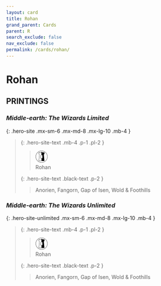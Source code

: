```yaml
---
layout: card
title: Rohan
grand_parent: Cards
parent: R
search_exclude: false
nav_exclude: false
permalink: /cards/rohan/
---
```


# Rohan


## PRINTINGS


### _Middle-earth: The Wizards Limited_

{: .hero-site .mx-sm-6 .mx-md-8 .mx-lg-10 .mb-4 }
> {: .hero-site-text .mb-4 .p-1 .pl-2 }
> > <div class="card-mp"><img src="/assets/images/border-land.svg"></div>
> > <div class="character-card-name">Rohan</div>
>
> {: .hero-site-text .black-text .p-2 }
> > Anorien, Fangorn, Gap of Isen, Wold & Foothills 
> 

### _Middle-earth: The Wizards Unlimited_

{: .hero-site-unlimited .mx-sm-6 .mx-md-8 .mx-lg-10 .mb-4 }
> {: .hero-site-text .mb-4 .p-1 .pl-2 }
> > <div class="card-mp"><img src="/assets/images/border-land.svg"></div>
> > <div class="character-card-name">Rohan</div>
>
> {: .hero-site-text .black-text .p-2 }
> > Anorien, Fangorn, Gap of Isen, Wold & Foothills 
> 
